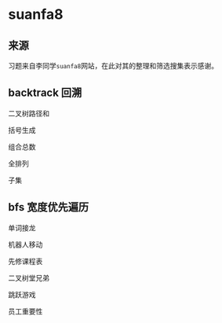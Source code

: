 # suanfa8

## 来源

习题来自李同学`suanfa8`网站，在此对其的整理和筛选搜集表示感谢。

## backtrack 回溯

二叉树路径和

括号生成

组合总数

全排列

子集







## bfs 宽度优先遍历

单词接龙

机器人移动

先修课程表

二叉树堂兄弟

跳跃游戏

员工重要性



























